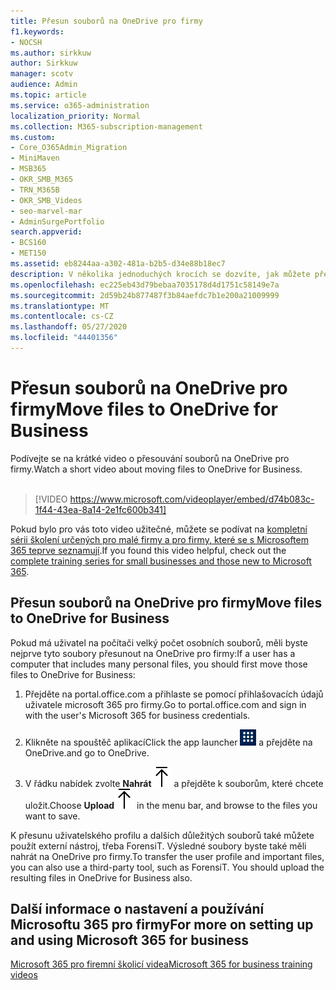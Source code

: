 ```yaml
---
title: Přesun souborů na OneDrive pro firmy
f1.keywords:
- NOCSH
ms.author: sirkkuw
author: Sirkkuw
manager: scotv
audience: Admin
ms.topic: article
ms.service: o365-administration
localization_priority: Normal
ms.collection: M365-subscription-management
ms.custom:
- Core_O365Admin_Migration
- MiniMaven
- MSB365
- OKR_SMB_M365
- TRN_M365B
- OKR_SMB_Videos
- seo-marvel-mar
- AdminSurgePortfolio
search.appverid:
- BCS160
- MET150
ms.assetid: eb8244aa-a302-481a-b2b5-d34e88b18ec7
description: V několika jednoduchých krocích se dozvíte, jak můžete přesunout své osobní pracovní soubory a citlivé firemní soubory na OneDrive pro firmy.
ms.openlocfilehash: ec225eb43d79bebaa7035178d4d1751c58149e7a
ms.sourcegitcommit: 2d59b24b877487f3b84aefdc7b1e200a21009999
ms.translationtype: MT
ms.contentlocale: cs-CZ
ms.lasthandoff: 05/27/2020
ms.locfileid: "44401356"
---
```

# <a name="move-files-to-onedrive-for-business"></a><span data-ttu-id="31669-103">Přesun souborů na OneDrive pro firmy</span><span class="sxs-lookup"><span data-stu-id="31669-103">Move files to OneDrive for Business</span></span>

<span data-ttu-id="31669-104">Podívejte se na krátké video o přesouvání souborů na OneDrive pro firmy.</span><span class="sxs-lookup"><span data-stu-id="31669-104">Watch a short video about moving files to OneDrive for Business.</span></span><br><br>

> [!VIDEO https://www.microsoft.com/videoplayer/embed/d74b083c-1f44-43ea-8a14-2e1fc600b341] 

<span data-ttu-id="31669-105">Pokud bylo pro vás toto video užitečné, můžete se podívat na [kompletní sérii školení určených pro malé firmy a pro firmy, které se s Microsoftem 365 teprve seznamují](https://support.office.com/article/6ab4bbcd-79cf-4000-a0bd-d42ce4d12816).</span><span class="sxs-lookup"><span data-stu-id="31669-105">If you found this video helpful, check out the [complete training series for small businesses and those new to Microsoft 365](https://support.office.com/article/6ab4bbcd-79cf-4000-a0bd-d42ce4d12816).</span></span>


## <a name="move-files-to-onedrive-for-business"></a><span data-ttu-id="31669-106">Přesun souborů na OneDrive pro firmy</span><span class="sxs-lookup"><span data-stu-id="31669-106">Move files to OneDrive for Business</span></span>

<span data-ttu-id="31669-107">Pokud má uživatel na počítači velký počet osobních souborů, měli byste nejprve tyto soubory přesunout na OneDrive pro firmy:</span><span class="sxs-lookup"><span data-stu-id="31669-107">If a user has a computer that includes many personal files, you should first move those files to OneDrive for Business:</span></span>
  
1. <span data-ttu-id="31669-108">Přejděte na portal.office.com a přihlaste se pomocí přihlašovacích údajů uživatele microsoft 365 pro firmy.</span><span class="sxs-lookup"><span data-stu-id="31669-108">Go to portal.office.com and sign in with the user's Microsoft 365 for business credentials.</span></span>

2. <span data-ttu-id="31669-109">Klikněte na spouštěč aplikací</span><span class="sxs-lookup"><span data-stu-id="31669-109">Click the app launcher</span></span> ![The app launcher icon in Office 365](../media/7502f4ec-3c9a-435d-a7b4-b9cda85189a7.png) <span data-ttu-id="31669-111">a přejděte na OneDrive.</span><span class="sxs-lookup"><span data-stu-id="31669-111">and go to OneDrive.</span></span> 
    
3. <span data-ttu-id="31669-112">V řádku nabídek zvolte **Nahrát**![Upload](../media/d9b963b8-10af-42e2-953d-360301b83d3c.png) a přejděte k souborům, které chcete uložit.</span><span class="sxs-lookup"><span data-stu-id="31669-112">Choose **Upload**![Upload](../media/d9b963b8-10af-42e2-953d-360301b83d3c.png) in the menu bar, and browse to the files you want to save.</span></span> 
    
<span data-ttu-id="31669-p101">K přesunu uživatelského profilu a dalších důležitých souborů také můžete použít externí nástroj, třeba ForensiT. Výsledné soubory byste také měli nahrát na OneDrive pro firmy.</span><span class="sxs-lookup"><span data-stu-id="31669-p101">To transfer the user profile and important files, you can also use a third-party tool, such as ForensiT. You should upload the resulting files in OneDrive for Business also.</span></span>
  
## <a name="for-more-on-setting-up-and-using-microsoft-365-for-business"></a><span data-ttu-id="31669-115">Další informace o nastavení a používání Microsoftu 365 pro firmy</span><span class="sxs-lookup"><span data-stu-id="31669-115">For more on setting up and using Microsoft 365 for business</span></span>

[<span data-ttu-id="31669-116">Microsoft 365 pro firemní školicí videa</span><span class="sxs-lookup"><span data-stu-id="31669-116">Microsoft 365 for business training videos</span></span>](https://support.office.com/article/6ab4bbcd-79cf-4000-a0bd-d42ce4d12816)
